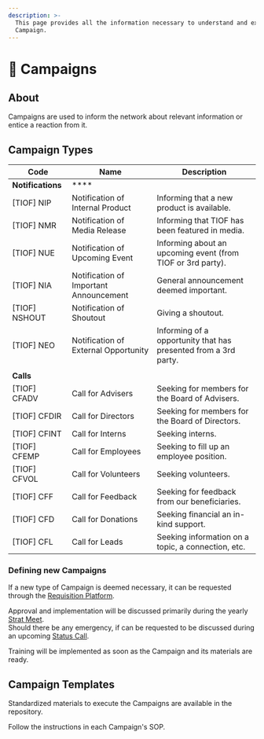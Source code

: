 ```yaml
---
description: >-
  This page provides all the information necessary to understand and execute a
  Campaign.
---
```


# 🚧 Campaigns

## About

Campaigns are used to inform the network about relevant information or entice a reaction from it.

## Campaign Types

| Code              | Name                                   | Description                                                     |
| ----------------- | -------------------------------------- | --------------------------------------------------------------- |
| **Notifications** | ****                                   |                                                                 |
| \[TIOF] NIP       | Notification of Internal Product       | Informing that a new product is available.                      |
| \[TIOF] NMR       | Notification of Media Release          | Informing that TIOF has been featured in media.                 |
| \[TIOF] NUE       | Notification of Upcoming Event         | Informing about an upcoming event (from TIOF or 3rd party).     |
| \[TIOF] NIA       | Notification of Important Announcement | General announcement deemed important.                          |
| \[TIOF] NSHOUT    | Notification of Shoutout               | Giving a shoutout.                                              |
| \[TIOF] NEO       | Notification of External Opportunity   | Informing of a opportunity that has presented from a 3rd party. |
|                   |                                        |                                                                 |
| **Calls**         |                                        |                                                                 |
| \[TIOF] CFADV     | Call for Advisers                      | Seeking for members for the Board of Advisers.                  |
| \[TIOF] CFDIR     | Call for Directors                     | Seeking for members for the Board of Directors.                 |
| \[TIOF] CFINT     | Call for Interns                       | Seeking interns.                                                |
| \[TIOF] CFEMP     | Call for Employees                     | Seeking to fill up an employee position.                        |
| \[TIOF] CFVOL     | Call for Volunteers                    | Seeking volunteers.                                             |
| \[TIOF] CFF       | Call for Feedback                      | Seeking for feedback from our beneficiaries.                    |
| \[TIOF] CFD       | Call for Donations                     | Seeking financial an in-kind support.                           |
| \[TIOF] CFL       | Call for Leads                         | Seeking information on a topic, a connection, etc.              |

### Defining new Campaigns

If a new type of Campaign is deemed necessary, it can be requested through the [Requisition Platform](https://tiof.click/TIOFRequisitionService).

Approval and implementation will be discussed primarily during the yearly [Strat Meet](../operations/meetings/strat-meets.md).\
Should there be any emergency, if can be requested to be discussed during an upcoming [Status Call](../operations/meetings/status-calls.md).

Training will be implemented as soon as the Campaign and its materials are ready.&#x20;

## Campaign Templates

Standardized materials to execute the Campaigns are available in the repository.

Follow the instructions in each Campaign's SOP.
